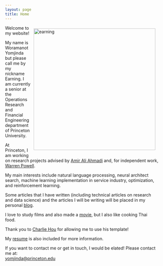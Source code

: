```yaml
---
layout: page
title: Home
---
```


<img style="float:right;margin:10px;" src="{{site.url}}/images/earning.jpg" width="400" alt="earning">

Welcome to my website!  

My name is Woramanot Yomjinda but please call me by my nickname Earning. I am currently a senior at the Operations Research and Financial Engineering department of Princeton University.  

At Princeton, I am working on research projects advised by [Amir Ali Ahmadi](http://aaa.princeton.edu/) and, for independent work, [Warren Powell](http://castlelab.princeton.edu/).  

My main interests include natural language processing, neural architect search, machine learning  implementation in service industry, optimization, and reinforcement learning.  

Some articles that I have written (including technical articles on research and data science) and the articles I will be writing will be placed in my personal [blog](https://earningpton.github.io/blog/).  

I love to study films and also made a [movie](https://www.imdb.com/title/tt4985650/?ref_=nm_knf_t1), but I also like cooking Thai food.  

Thank you to [Charlie Hou](https://houcharlie.github.io/) for allowing me to use his template!  

My [resume]({{site.url}}/pdfs/Resume_.pdf) is also included for more information.  

If you want to contact me or get in touch, I would be elated! Please contact me at:  
[yomjinda@princeton.edu](mailto:yomjinda@princeton.edu)  




